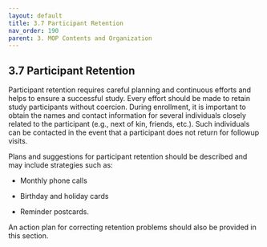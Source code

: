 ```yaml
---
layout: default
title: 3.7 Participant Retention
nav_order: 190
parent: 3. MOP Contents and Organization
---
```


## 3.7 Participant Retention

Participant retention requires careful planning and continuous efforts
and helps to ensure a successful study. Every effort should be made to
retain study participants without coercion. During enrollment, it is
important to obtain the names and contact information for several
individuals closely related to the participant (e.g., next of kin,
friends, etc.). Such individuals can be contacted in the event that a
participant does not return for followup visits.

Plans and suggestions for participant retention should be described and
may include strategies such as:

-   Monthly phone calls

-   Birthday and holiday cards

-   Reminder postcards.

An action plan for correcting retention problems should also be provided
in this section.

